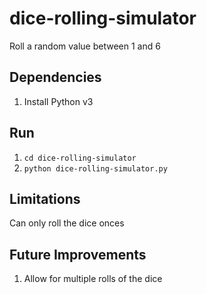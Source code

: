 # dice-rolling-simulator
Roll a random value between 1 and 6

## Dependencies
1. Install Python v3

## Run
1. `cd dice-rolling-simulator`
2. `python dice-rolling-simulator.py`

## Limitations
Can only roll the dice onces

## Future Improvements
1. Allow for multiple rolls of the dice
